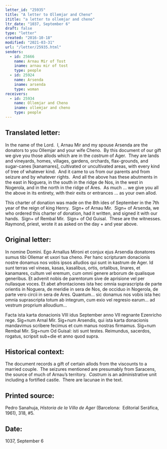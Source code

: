 ```yaml
---
letter_id: "25935"
title: "A letter to Ollemjar and Cheno"
ititle: "a letter to ollemjar and cheno"
ltr_date: "1037, September 6"
draft: false
type: "letter"
created: "2016-10-18"
modified: "2021-03-31"
url: "/letter/25935.html"
senders:
  - id: 25666
    name: Arnau Mir of Tost
    iname: arnau mir of tost
    type: people
  - id: 25924
    name: Arsenda
    iname: arsenda
    type: woman
receivers:
  - id: 25934
    name: Ollemjar and Cheno
    iname: ollemjar and cheno
    type: people
---
```

<h2> Translated letter:</h2><p>In the name of the Lord.&nbsp; I, Arnau Mir and my spouse Arsenda are the donators to you Ollemjar and your wife Cheno.&nbsp; By this document of our gift we give you those allods which are in the <i>castrum</i> of Ager.&nbsp; They are lands and vineyards, homes, villages, gardens, orchards, flax-grounds, and sugar-canes [kanamares], cultivated or uncultivated areas, with every kind of tree of whatever kind.&nbsp; And it came to us from our parents and from seizure and by whatever rights.&nbsp; And all the above has these abutments in the east in Noguera, in the south in the ridge de Nos, in the west in Nogerola, and in the north in the ridge of Ares.&nbsp; As much … we give you all the above in its entirety, with their exits or entrances … as your own allod.</p><p>This charter of donation was made on the 8th ides of September in the 7th year of the reign of king Henry.&nbsp; Sign+ of Arnau Mir.&nbsp; Sign+ of Arsenda, we who ordered this charter of donation, had it written, and signed it with our hands.&nbsp; Sign+ of Rembal Mir.&nbsp; Sign+ of Od Guisal.&nbsp; These are the witnesses.&nbsp; Raymond, priest, wrote it as asked on the day + and year above.</p><h2 class="mt-4"> Original letter:</h2><p>In nomine Domini. Ego Arnallus Mironi et conjux ejus Arsendia donatores sumus tibi Ollemar et uxori tua cheno. Per hanc scripturam donacionis nostre donamus nos vobis ipsos alludios qui sunt in kastrum de Ager. Id sunt terras vel vineas, kasas, kasalibus, ortis, ortalibus, linares, et kanamares, cultum vel eremum, cum omni genere arborum de qualisque generibus. Et advenit nobis de parentorum sive de aprisione vel per nullasque voces. Et abet afrontaciones ista hec omnia suprascripta de parte orientis in Noguera, de meridie in sera de Nos, de occiduo in Nogerola, de parte vero circii in sera de Ares. Quantum... sic donamus nos vobis ista hec omnia suprascripta totum ab integrum, cum exio vel regresio earum... ad vestrum proprium alloudium...</p><p>Facta ista karta donacionis VIII idus September anno VII regnante Ezenricho rege. Sig+num Arnal Mir. Sig+num Arsendis, qui ista karta donacionis mandavimus scribere fecimus et cum manus nostras firmamus. Sig+num Rembal Mir. Sig+num Od Guisal: isti sunt testes. Reimundus, sacerdos, rogatus, scripsit sub+die et anno quod supra.&nbsp;</p><h2 class="mt-4"> Historical context:</h2><p>The document records a gift of certain allods from the viscounts to a married couple.&nbsp; The seizures mentioned are presumably from Saracens, the source of much of Arnau’s territory.&nbsp; <i>Castrum</i> is an administrative unit including a fortified castle.&nbsp; There are lacunae in the text.&nbsp;&nbsp;</p><h2 class="mt-4"> Printed source:</h2><p>Pedro Sanahuja, <i>Historia de la Villa de Ager</i> (Barcelona:&nbsp; Editorial Seráfica, 1961), 318, #5.</p><h2 class="mt-4"> Date:</h2>1037, September 6